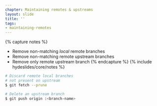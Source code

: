 ```yaml
---
chapter: Maintaining remotes & upstreams
layout: slide
title: ''
tags:
- maintaining-remotes
---
```


{% capture notes %}
* Remove non-matching _local_ remote branches
* Remove non-matching remote upstream branches
* Remove only remote upstream branch
{% endcapture %}
{% include hydeslides/core/notes %}

```bash
# Discard remote local branches
# not present on upstream
$ git fetch --prune

# Delete an upstream branch
$ git push origin :<branch-name>
```
